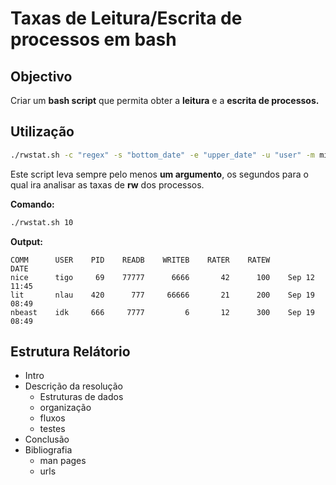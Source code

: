 # Taxas de Leitura/Escrita de processos em bash

## Objectivo

Criar um **bash script** que permita obter a **leitura** e a **escrita de processos.**

## Utilização

```bash
./rwstat.sh -c "regex" -s "bottom_date" -e "upper_date" -u "user" -m minPID -M maxPID -p npro 10
```

Este script leva sempre pelo menos **um argumento**, os segundos para o qual ira analisar as taxas de **rw** dos processos.

**Comando:**

```bash
./rwstat.sh 10
```

**Output:**

```
COMM      USER    PID    READB    WRITEB    RATER    RATEW            DATE
nice      tigo     69    77777      6666       42      100    Sep 12 11:45
lit       nlau    420      777     66666       21      200    Sep 19 08:49
nbeast    idk     666     7777         6       12      300    Sep 19 08:49
```

## Estrutura Relátorio

- Intro
- Descrição da resolução
    - Estruturas de dados
    - organização
    - fluxos
    - testes
- Conclusão
- Bibliografia
    - man pages
    - urls
